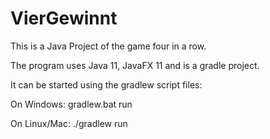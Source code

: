 # VierGewinnt

This is a Java Project of the game four in a row.

The program uses Java 11, JavaFX 11 and is a gradle project.

It can be started using the gradlew script files:

On Windows: gradlew.bat run

On Linux/Mac: ./gradlew run
